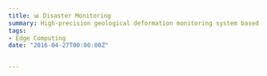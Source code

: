 ```yaml
---
title: 📊 Disaster Monitoring
summary: High-precision geological deformation monitoring system based on Beidou.
tags:
- Edge Computing
date: "2016-04-27T00:00:00Z"


---
```

